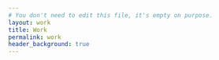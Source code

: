 ```yaml
---
# You don't need to edit this file, it's empty on purpose.
layout: work
title: Work
permalink: work
header_background: true
---
```

